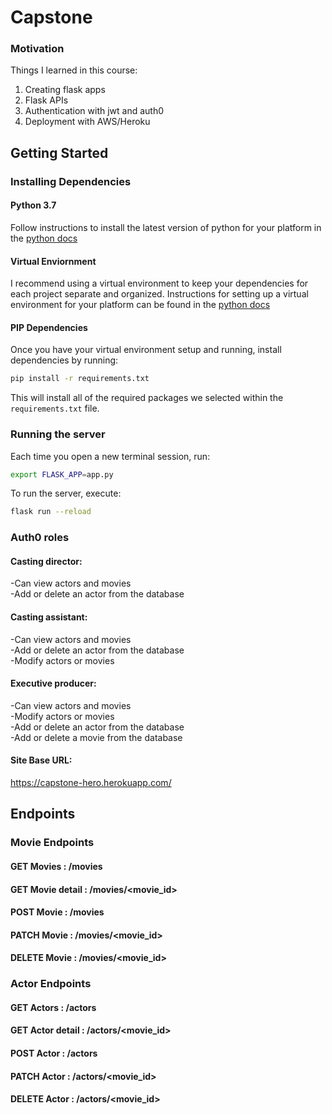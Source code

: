 # Capstone

### Motivation
Things I learned in this course:
1) Creating flask apps
2) Flask APIs
3) Authentication with jwt and auth0
4) Deployment with AWS/Heroku

## Getting Started

### Installing Dependencies

#### Python 3.7

Follow instructions to install the latest version of python for your platform in the [python docs](https://docs.python.org/3/using/unix.html#getting-and-installing-the-latest-version-of-python)

#### Virtual Enviornment

I recommend using a virtual environment to keep your dependencies for each project separate and organized. Instructions for setting up a virtual environment for your platform can be found in the [python docs](https://packaging.python.org/guides/installing-using-pip-and-virtual-environments/)

#### PIP Dependencies

Once you have your virtual environment setup and running, install dependencies by running:

```bash
pip install -r requirements.txt
```

This will install all of the required packages we selected within the `requirements.txt` file.

### Running the server

Each time you open a new terminal session, run:

```bash
export FLASK_APP=app.py
```

To run the server, execute:

```bash
flask run --reload
```

### Auth0 roles

#### Casting director:
-Can view actors and movies  
-Add or delete an actor from the database

#### Casting assistant:
-Can view actors and movies  
-Add or delete an actor from the database  
-Modify actors or movies

#### Executive producer:
-Can view actors and movies  
-Modify actors or movies  
-Add or delete an actor from the database  
-Add or delete a movie from the database  


#### Site Base URL:
https://capstone-hero.herokuapp.com/

## Endpoints

### Movie Endpoints
#### GET Movies : /movies
#### GET Movie detail : /movies/<movie_id>
#### POST Movie : /movies
#### PATCH Movie : /movies/<movie_id>
#### DELETE Movie : /movies/<movie_id>

### Actor Endpoints
#### GET Actors : /actors
#### GET Actor detail : /actors/<movie_id>
#### POST Actor : /actors
#### PATCH Actor : /actors/<movie_id>
#### DELETE Actor : /actors/<movie_id>

